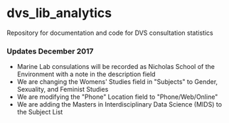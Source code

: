# dvs_lib_analytics
Repository for documentation and code for DVS consultation statistics

### Updates December 2017
- Marine Lab consulations will be recorded as Nicholas School of the Environment with a note in the description field
- We are changing the Womens' Studies field in "Subjects" to Gender, Sexuality, and Feminist Studies
- We are modifying the "Phone" Location field to "Phone/Web/Online"
- We are adding the Masters in Interdisciplinary Data Science (MIDS) to the Subject List
